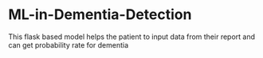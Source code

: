 # ML-in-Dementia-Detection
This flask based model helps the patient to input data from their report and can get probability rate for dementia 
